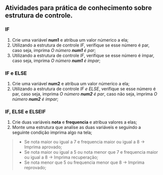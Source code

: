 ## Atividades para prática de conhecimento sobre estrutura de controle.


### IF

1. Crie uma variável **num1** e atribua um valor númerico a ela;
2. Utilizando a estrutura de controle *IF*, verifique se esse número é par, caso seja, imprima *O número **num1** é par*;
3. Utilizando a estrutura de controle *IF*, verifique se esse número é ímpar, caso seja, imprima *O número **num1** é ímpar*;

### IF e ELSE

1. Crie uma variável **num2** e atribua um valor númerico a ela;
2. Utilizando a estrutura de controle *IF e ELSE*, verifique se esse número é par, caso seja, imprima *O número **num2** é par*, caso não seja, imprima *O número **num2** é ímpar*;

### IF, ELSE e ELSEIF

1. Crie duas variáveis **nota** e **frequencia** e atribua valores a elas;
2. Monte uma estrutura que analise as duas variáveis e seguindo a seguinte condição imprima algo na tela;
> * Se nota maior ou igual a 7 e frequencia maior ou igual a 8 -> Imprima aprovado;
> * Se nota maior ou igual a 5 ou nota menor que 7 e frequencia maior ou igual a 8 -> Imprima recuperação;
> * Se nota menor que 5 ou frequencia menor que 8 -> Imprima reprovado;